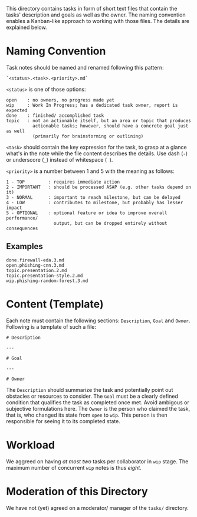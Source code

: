 This directory contains tasks in form of short text files that
contain the tasks' description and goals as well as the owner.
The naming convention enables a Kanban-like approach to working
with those files. The details are explained below.

# Naming Convention

Task notes should be named and renamed following this pattern:

    `<status>.<task>.<priority>.md`

`<status>` is one of those options:

    open    : no owners, no progress made yet
    wip     : Work In Progress; has a dedicated task owner, report is expected
    done    : finished/ accomplished task
    topic   : not an actionable itself, but an area or topic that produces
              actionable tasks; however, should have a concrete goal just as well
              (primarily for brainstorming or outlining)

`<task>` should contain the key expression for the task, to grasp
at a glance what's in the note while the file content describes
the details. Use dash (`-`) or underscore (`_`) instead of whitespace (` `).

`<priority>` is a number between 1 and 5 with the meaning as follows:

    1 - TOP         : requires immediate action
    2 - IMPORTANT   : should be processed ASAP (e.g. other tasks depend on it)
    3 - NORMAL      : important to reach milestone, but can be delayed
    4 - LOW         : contributes to milestone, but probably has lesser impact
    5 - OPTIONAL    : optional feature or idea to improve overall performance/
                      output, but can be dropped entirely without consequences

## Examples

`done.firewall-eda.3.md`<br/>
`open.phishing-cnn.3.md`<br/>
`topic.presentation.2.md`<br/>
`topic.presentation-style.2.md`<br/>
`wip.phishing-random-forest.3.md`<br/>

# Content (Template)

Each note must contain the following sections: `Description`, `Goal` and
`Owner`. Following is a template of such a file:

    # Description

    ---

    # Goal

    ---

    # Owner

The `Description` should summarize the task and potentially point out
obstacles or resources to consider.
The `Goal` must be a clearly defined condition that qualifies the task
as completed once met. Avoid ambigous or subjective formulations here.
The `Owner` is the person who claimed the task, that is, who changed its
state from `open` to `wip`. This person is then responsible for seeing
it to its completed state.

# Workload

We aggreed on having *at most two* tasks per collaborator in `wip` stage.
The maximum number of concurrent `wip` notes is thus *eight*.

# Moderation of this Directory

We have not (yet) agreed on a moderator/ manager of the `tasks/`
directory.
